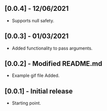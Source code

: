 ## [0.0.4] - 12/06/2021

* Supports null safety.

## [0.0.3] - 01/03/2021

* Added functionality to pass arguments.

## [0.0.2] - Modified README.md

* Example gif file Added.

## [0.0.1] - Initial release

* Starting point.
